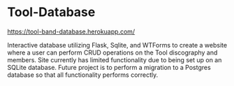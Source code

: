 # Tool-Database

https://tool-band-database.herokuapp.com/

Interactive database utilizing Flask, Sqlite, and WTForms to create a website where a user can perform CRUD operations on the Tool discography and members. Site currently has limited functionality due to being set up on an SQLite database. Future project is to perform a migration to a Postgres database so that all functionality performs correctly. 
